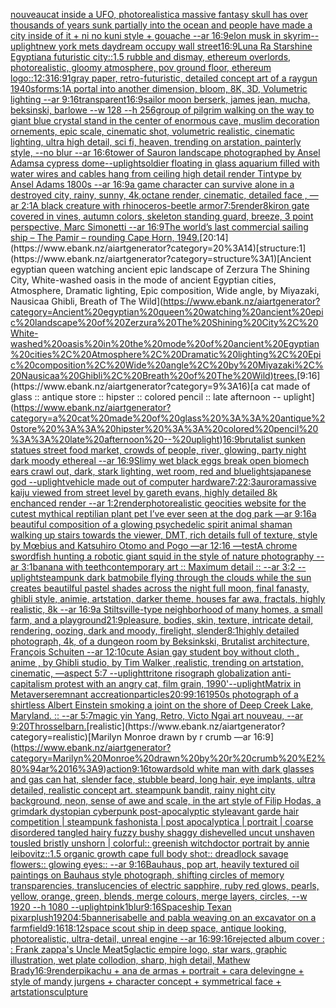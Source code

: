 [nouveau](https://www.ebank.nz/aiartgenerator?category=nouveau)[cat inside a UFO, photorealistic](https://www.ebank.nz/aiartgenerator?category=cat%20inside%20a%20UFO%2C%20photorealistic)[a massive fantasy skull has over thousands of years sunk partially into the ocean and people have made a city inside of it + ni no kuni style + gouache --ar 16:9](https://www.ebank.nz/aiartgenerator?category=a%20massive%20fantasy%20skull%20has%20over%20thousands%20of%20years%20sunk%20partially%20into%20the%20ocean%20and%20people%20have%20made%20a%20city%20inside%20of%20it%20%2B%20ni%20no%20kuni%20style%20%2B%20gouache%20--ar%2016%3A9)[elon musk in skyrim](https://www.ebank.nz/aiartgenerator?category=elon%20musk%20in%20skyrim)[--uplight](https://www.ebank.nz/aiartgenerator?category=--uplight)[new york mets daydream occupy wall street](https://www.ebank.nz/aiartgenerator?category=new%20york%20mets%20daydream%20occupy%20wall%20street)[16:9](https://www.ebank.nz/aiartgenerator?category=16%3A9)[Luna Ra Starshine Egyptian](https://www.ebank.nz/aiartgenerator?category=Luna%20Ra%20Starshine%20Egyptian)[a futuristic city::1.5  rubble and dismay, ethereum overlords, photorealistic, gloomy atmosphere, pov ground floor, ethereum logo::1](https://www.ebank.nz/aiartgenerator?category=a%20futuristic%20city%3A%3A1.5%20%20rubble%20and%20dismay%2C%20ethereum%20overlords%2C%20photorealistic%2C%20gloomy%20atmosphere%2C%20pov%20ground%20floor%2C%20ethereum%20logo%3A%3A1)[2:3](https://www.ebank.nz/aiartgenerator?category=2%3A3)[16:9](https://www.ebank.nz/aiartgenerator?category=16%3A9)[1](https://www.ebank.nz/aiartgenerator?category=1)[gray paper, retro-futuristic, detailed concept art of a raygun  1940s](https://www.ebank.nz/aiartgenerator?category=gray%20paper%2C%20retro-futuristic%2C%20detailed%20concept%20art%20of%20a%20raygun%20%201940s)[forms:1](https://www.ebank.nz/aiartgenerator?category=forms%3A1)[A portal into another dimension, bloom, 8K, 3D, Volumetric lighting --ar 9:16](https://www.ebank.nz/aiartgenerator?category=A%20portal%20into%20another%20dimension%2C%20bloom%2C%208K%2C%203D%2C%20Volumetric%20lighting%20--ar%209%3A16)[transparent](https://www.ebank.nz/aiartgenerator?category=transparent)[16:9](https://www.ebank.nz/aiartgenerator?category=16%3A9)[sailor moon berserk, james jean, mucha, beksinski, barlowe --w 128 --h 256](https://www.ebank.nz/aiartgenerator?category=sailor%20moon%20berserk%2C%20james%20jean%2C%20mucha%2C%20beksinski%2C%20barlowe%20--w%20128%20--h%20256)[group of pilgrim walking on the way to giant blue crystal stand in the center of enormous cave, muslim decoration ornements, epic scale, cinematic shot, volumetric realistic, cinematic lighting, ultra high detail, sci fi, heaven, trending on arstation, painterly style, --no blur --ar 16:6](https://www.ebank.nz/aiartgenerator?category=group%20of%20pilgrim%20walking%20on%20the%20way%20to%20giant%20blue%20crystal%20stand%20in%20the%20center%20of%20enormous%20cave%2C%20muslim%20decoration%20ornements%2C%20epic%20scale%2C%20cinematic%20shot%2C%20volumetric%20realistic%2C%20cinematic%20lighting%2C%20ultra%20high%20detail%2C%20sci%20fi%2C%20heaven%2C%20trending%20on%20arstation%2C%20painterly%20style%2C%20--no%20blur%20--ar%2016%3A6)[tower of Sauron landscape photographed by Ansel Adams](https://www.ebank.nz/aiartgenerator?category=tower%20of%20Sauron%20landscape%20photographed%20by%20Ansel%20Adams)[a cypress dome](https://www.ebank.nz/aiartgenerator?category=a%20cypress%20dome)[--uplight](https://www.ebank.nz/aiartgenerator?category=--uplight)[soldier floating in glass aquarium filled with water wires and cables hang from ceiling high detail render Tintype by Ansel Adams 1800s --ar 16:9](https://www.ebank.nz/aiartgenerator?category=soldier%20floating%20in%20glass%20aquarium%20filled%20with%20water%20wires%20and%20cables%20hang%20from%20ceiling%20high%20detail%20render%20Tintype%20by%20Ansel%20Adams%201800s%20--ar%2016%3A9)[a game character can survive alone in a destroyed city, rainy, sunny, 4k,octane render, cinematic, detailed face , —ar 2:1](https://www.ebank.nz/aiartgenerator?category=a%20game%20character%20can%20survive%20alone%20in%20a%20destroyed%20city%2C%20rainy%2C%20sunny%2C%204k%2Coctane%20render%2C%20cinematic%2C%20detailed%20face%20%2C%20%E2%80%94ar%202%3A1)[A black creature with rhinoceros-beetle armor](https://www.ebank.nz/aiartgenerator?category=A%20black%20creature%20with%20rhinoceros-beetle%20armor)[7:5](https://www.ebank.nz/aiartgenerator?category=7%3A5)[render](https://www.ebank.nz/aiartgenerator?category=render)[8k](https://www.ebank.nz/aiartgenerator?category=8k)[iron gate covered in vines, autumn colors, skeleton standing guard, breeze, 3 point perspective, Marc Simonetti --ar 16:9](https://www.ebank.nz/aiartgenerator?category=iron%20gate%20covered%20in%20vines%2C%20autumn%20colors%2C%20skeleton%20standing%20guard%2C%20breeze%2C%203%20point%20perspective%2C%20Marc%20Simonetti%20--ar%2016%3A9)[The world’s last commercial sailing ship – The Pamir – rounding Cape Horn, 1949.](https://www.ebank.nz/aiartgenerator?category=The%20world%E2%80%99s%20last%20commercial%20sailing%20ship%20%E2%80%93%20The%20Pamir%20%E2%80%93%20rounding%20Cape%20Horn%2C%201949.)[20:14](https://www.ebank.nz/aiartgenerator?category=20%3A14)[structure:1](https://www.ebank.nz/aiartgenerator?category=structure%3A1)[Ancient egyptian queen watching ancient epic landscape of Zerzura The Shining City, White-washed oasis in the mode of ancient Egyptian cities, Atmosphere, Dramatic lighting, Epic composition, Wide angle, by Miyazaki, Nausicaa Ghibli, Breath of The Wild](https://www.ebank.nz/aiartgenerator?category=Ancient%20egyptian%20queen%20watching%20ancient%20epic%20landscape%20of%20Zerzura%20The%20Shining%20City%2C%20White-washed%20oasis%20in%20the%20mode%20of%20ancient%20Egyptian%20cities%2C%20Atmosphere%2C%20Dramatic%20lighting%2C%20Epic%20composition%2C%20Wide%20angle%2C%20by%20Miyazaki%2C%20Nausicaa%20Ghibli%2C%20Breath%20of%20The%20Wild)[trees.](https://www.ebank.nz/aiartgenerator?category=trees.)[9:16](https://www.ebank.nz/aiartgenerator?category=9%3A16)[a cat made of glass :: antique store :: hipster :: colored pencil :: late afternoon -- uplight](https://www.ebank.nz/aiartgenerator?category=a%20cat%20made%20of%20glass%20%3A%3A%20antique%20store%20%3A%3A%20hipster%20%3A%3A%20colored%20pencil%20%3A%3A%20late%20afternoon%20--%20uplight)[16:9](https://www.ebank.nz/aiartgenerator?category=16%3A9)[brutalist sunken statues street food market, crowds of people, river, glowing, party night dark moody ethereal --ar 16:9](https://www.ebank.nz/aiartgenerator?category=brutalist%20sunken%20statues%20street%20food%20market%2C%20crowds%20of%20people%2C%20river%2C%20glowing%2C%20party%20night%20dark%20moody%20ethereal%20--ar%2016%3A9)[Slimy wet black eggs break open biomech ears crawl out, dark, stark lighting, wet room, red and blue](https://www.ebank.nz/aiartgenerator?category=Slimy%20wet%20black%20eggs%20break%20open%20biomech%20ears%20crawl%20out%2C%20dark%2C%20stark%20lighting%2C%20wet%20room%2C%20red%20and%20blue)[lights](https://www.ebank.nz/aiartgenerator?category=lights)[japanese god --uplight](https://www.ebank.nz/aiartgenerator?category=japanese%20god%20--uplight)[vehicle made out of computer hardware](https://www.ebank.nz/aiartgenerator?category=vehicle%20made%20out%20of%20computer%20hardware)[7:2](https://www.ebank.nz/aiartgenerator?category=7%3A2)[2:3](https://www.ebank.nz/aiartgenerator?category=2%3A3)[aurora](https://www.ebank.nz/aiartgenerator?category=aurora)[massive kaiju viewed from street level by gareth evans, highly detailed 8k enchanced render --ar 1:2](https://www.ebank.nz/aiartgenerator?category=massive%20kaiju%20viewed%20from%20street%20level%20by%20gareth%20evans%2C%20highly%20detailed%208k%20enchanced%20render%20--ar%201%3A2)[render](https://www.ebank.nz/aiartgenerator?category=render)[photorealistic geocities website for the cutest mythical reptilian plant pet I’ve ever seen at the dog park —ar 9:16](https://www.ebank.nz/aiartgenerator?category=photorealistic%20geocities%20website%20for%20the%20cutest%20mythical%20reptilian%20plant%20pet%20I%E2%80%99ve%20ever%20seen%20at%20the%20dog%20park%20%E2%80%94ar%209%3A16)[a beautiful composition of a glowing psychedelic spirit animal shaman walking up stairs towards the viewer, DMT,  rich details full of texture, style by Mœbius and Katsuhiro Otomo and Pogo —ar 12:16 —test](https://www.ebank.nz/aiartgenerator?category=a%20beautiful%20composition%20of%20a%20glowing%20psychedelic%20spirit%20animal%20shaman%20walking%20up%20stairs%20towards%20the%20viewer%2C%20DMT%2C%20%20rich%20details%20full%20of%20texture%2C%20style%20by%20M%C5%93bius%20and%20Katsuhiro%20Otomo%20and%20Pogo%20%E2%80%94ar%2012%3A16%20%E2%80%94test)[A chrome swordfish hunting a robotic giant squid in the style of nature photography --ar 3:1](https://www.ebank.nz/aiartgenerator?category=A%20chrome%20swordfish%20hunting%20a%20robotic%20giant%20squid%20in%20the%20style%20of%20nature%20photography%20--ar%203%3A1)[banana with teeth](https://www.ebank.nz/aiartgenerator?category=banana%20with%20teeth)[contemporary art :: Maximum detail :: --ar 3:2 --uplight](https://www.ebank.nz/aiartgenerator?category=contemporary%20art%20%3A%3A%20Maximum%20detail%20%3A%3A%20--ar%203%3A2%20--uplight)[steampunk dark batmobile flying through the clouds while the sun creates beautilful pastel shades across the night full moon, final fanasty, ghibli style, animie, artstation, darker theme, houses far awa, fractals, highly realistic, 8k --ar 16:9](https://www.ebank.nz/aiartgenerator?category=steampunk%20dark%20batmobile%20flying%20through%20the%20clouds%20while%20the%20sun%20creates%20beautilful%20pastel%20shades%20across%20the%20night%20full%20moon%2C%20final%20fanasty%2C%20ghibli%20style%2C%20animie%2C%20artstation%2C%20darker%20theme%2C%20houses%20far%20awa%2C%20fractals%2C%20highly%20realistic%2C%208k%20--ar%2016%3A9)[a Stiltsville-type neighborhood of many homes, a small farm, and a playground](https://www.ebank.nz/aiartgenerator?category=a%20Stiltsville-type%20neighborhood%20of%20many%20homes%2C%20a%20small%20farm%2C%20and%20a%20playground)[21:9](https://www.ebank.nz/aiartgenerator?category=21%3A9)[pleasure, bodies, skin, texture, intricate detail, rendering, oozing, dark and moody, firelight, slender](https://www.ebank.nz/aiartgenerator?category=pleasure%2C%20bodies%2C%20skin%2C%20texture%2C%20intricate%20detail%2C%20rendering%2C%20oozing%2C%20dark%20and%20moody%2C%20firelight%2C%20slender)[8:1](https://www.ebank.nz/aiartgenerator?category=8%3A1)[highly detailed photograph, 4k, of a dungeon room by Beksinkski, Brutalist architecture, François Schuiten --ar 12:10](https://www.ebank.nz/aiartgenerator?category=highly%20detailed%20photograph%2C%204k%2C%20of%20a%20dungeon%20room%20by%20Beksinkski%2C%20Brutalist%20architecture%2C%20Fran%C3%A7ois%20Schuiten%20--ar%2012%3A10)[cute Asian gay student boy without cloth , anime  , by Ghibli studio, by Tim Walker ,realistic, trending on artstation, cinematic, —aspect 5:7 --uplight](https://www.ebank.nz/aiartgenerator?category=cute%20Asian%20gay%20student%20boy%20without%20cloth%20%2C%20anime%20%20%2C%20by%20Ghibli%20studio%2C%20by%20Tim%20Walker%20%2Crealistic%2C%20trending%20on%20artstation%2C%20cinematic%2C%20%E2%80%94aspect%205%3A7%20--uplight)[tritone risograph globalization anti-capitalism protest with an angry cat, film grain, 1990'](https://www.ebank.nz/aiartgenerator?category=tritone%20risograph%20globalization%20anti-capitalism%20protest%20with%20an%20angry%20cat%2C%20film%20grain%2C%201990%27)[--uplight](https://www.ebank.nz/aiartgenerator?category=--uplight)[Matrix in Metaverse](https://www.ebank.nz/aiartgenerator?category=Matrix%20in%20Metaverse)[remnant accreation](https://www.ebank.nz/aiartgenerator?category=remnant%20accreation)[particles](https://www.ebank.nz/aiartgenerator?category=particles)[20:9](https://www.ebank.nz/aiartgenerator?category=20%3A9)[9:16](https://www.ebank.nz/aiartgenerator?category=9%3A16)[1950s photograph of a shirtless Albert Einstein smoking a joint on the shore of Deep Creek Lake, Maryland. :: --ar 5:7](https://www.ebank.nz/aiartgenerator?category=1950s%20photograph%20of%20a%20shirtless%20Albert%20Einstein%20smoking%20a%20joint%20on%20the%20shore%20of%20Deep%20Creek%20Lake%2C%20Maryland.%20%3A%3A%20--ar%205%3A7)[magic yin Yang, Retro, Victo Ngai art nouveau,  --ar 9:20](https://www.ebank.nz/aiartgenerator?category=magic%20yin%20Yang%2C%20Retro%2C%20Victo%20Ngai%20art%20nouveau%2C%20%20--ar%209%3A20)[Throssel](https://www.ebank.nz/aiartgenerator?category=Throssel)[barn.](https://www.ebank.nz/aiartgenerator?category=barn.)[realistic](https://www.ebank.nz/aiartgenerator?category=realistic)[Marilyn Monroe drawn by r crumb —ar 16:9](https://www.ebank.nz/aiartgenerator?category=Marilyn%20Monroe%20drawn%20by%20r%20crumb%20%E2%80%94ar%2016%3A9)[action](https://www.ebank.nz/aiartgenerator?category=action)[9:16](https://www.ebank.nz/aiartgenerator?category=9%3A16)[towards](https://www.ebank.nz/aiartgenerator?category=towards)[old white man with dark glasses and gas can hat, slender face, stubble beard, long hair, eye implants, ultra detailed, realistic concept art. steampunk bandit, rainy night city background, neon, sense of awe and scale, in the art style of Filip Hodas, a grimdark dystopian cyberpunk post-apocalyptic style](https://www.ebank.nz/aiartgenerator?category=old%20white%20man%20with%20dark%20glasses%20and%20gas%20can%20hat%2C%20slender%20face%2C%20stubble%20beard%2C%20long%20hair%2C%20eye%20implants%2C%20ultra%20detailed%2C%20realistic%20concept%20art.%20steampunk%20bandit%2C%20rainy%20night%20city%20background%2C%20neon%2C%20sense%20of%20awe%20and%20scale%2C%20in%20the%20art%20style%20of%20Filip%20Hodas%2C%20a%20grimdark%20dystopian%20cyberpunk%20post-apocalyptic%20style)[avant garde hair competition | steampunk fashonista | post apocalyptica | portrait | coarse disordered tangled hairy fuzzy bushy shaggy dishevelled uncut unshaven tousled bristly unshorn | colorful:: greenish witchdoctor portrait by annie leibovitz::1.5 organic growth cape full body shot:: dreadlock savage flowers:: glowing eyes:: --ar 9:16](https://www.ebank.nz/aiartgenerator?category=avant%20garde%20hair%20competition%20%7C%20steampunk%20fashonista%20%7C%20post%20apocalyptica%20%7C%20portrait%20%7C%20coarse%20disordered%20tangled%20hairy%20fuzzy%20bushy%20shaggy%20dishevelled%20uncut%20unshaven%20tousled%20bristly%20unshorn%20%7C%20colorful%3A%3A%20greenish%20witchdoctor%20portrait%20by%20annie%20leibovitz%3A%3A1.5%20organic%20growth%20cape%20full%20body%20shot%3A%3A%20dreadlock%20savage%20flowers%3A%3A%20glowing%20eyes%3A%3A%20--ar%209%3A16)[Bauhaus, pop art, heavily textured oil paintings on Bauhaus style photograph, shifting circles of memory transparencies, translucencies of electric sapphire, ruby red glows, pearls, yellow, orange, green, blends, merge colours, merge layers, circles, --w 1920 --h 1080 --uplight](https://www.ebank.nz/aiartgenerator?category=Bauhaus%2C%20pop%20art%2C%20heavily%20textured%20oil%20paintings%20on%20Bauhaus%20style%20photograph%2C%20shifting%20circles%20of%20memory%20transparencies%2C%20translucencies%20of%20electric%20sapphire%2C%20ruby%20red%20glows%2C%20pearls%2C%20yellow%2C%20orange%2C%20green%2C%20blends%2C%20merge%20colours%2C%20merge%20layers%2C%20circles%2C%20--w%201920%20--h%201080%20--uplight)[pink](https://www.ebank.nz/aiartgenerator?category=pink)[1](https://www.ebank.nz/aiartgenerator?category=1)[blur](https://www.ebank.nz/aiartgenerator?category=blur)[9:16](https://www.ebank.nz/aiartgenerator?category=9%3A16)[Spaceship Texan pixar](https://www.ebank.nz/aiartgenerator?category=Spaceship%20Texan%20pixar)[plush](https://www.ebank.nz/aiartgenerator?category=plush)[1920](https://www.ebank.nz/aiartgenerator?category=1920)[4:5](https://www.ebank.nz/aiartgenerator?category=4%3A5)[banner](https://www.ebank.nz/aiartgenerator?category=banner)[isabelle and pabla weaving on an excavator on a farm](https://www.ebank.nz/aiartgenerator?category=isabelle%20and%20pabla%20weaving%20on%20an%20excavator%20on%20a%20farm)[field](https://www.ebank.nz/aiartgenerator?category=field)[9:16](https://www.ebank.nz/aiartgenerator?category=9%3A16)[18:12](https://www.ebank.nz/aiartgenerator?category=18%3A12)[space scout ship in deep space, antique looking, photorealistic, ultra-detail, unreal engine --ar 16:9](https://www.ebank.nz/aiartgenerator?category=space%20scout%20ship%20in%20deep%20space%2C%20antique%20looking%2C%20photorealistic%2C%20ultra-detail%2C%20unreal%20engine%20--ar%2016%3A9)[9:16](https://www.ebank.nz/aiartgenerator?category=9%3A16)[rejected album cover : : Frank zappa's Uncle Meat](https://www.ebank.nz/aiartgenerator?category=rejected%20album%20cover%20%3A%20%3A%20Frank%20zappa%27s%20Uncle%20Meat)[5](https://www.ebank.nz/aiartgenerator?category=5)[glactic empire logo, star wars, graphic illustration, wet plate collodion, sharp, high detail, Mathew Brady](https://www.ebank.nz/aiartgenerator?category=glactic%20empire%20logo%2C%20star%20wars%2C%20graphic%20illustration%2C%20wet%20plate%20collodion%2C%20sharp%2C%20high%20detail%2C%20Mathew%20Brady)[16:9](https://www.ebank.nz/aiartgenerator?category=16%3A9)[render](https://www.ebank.nz/aiartgenerator?category=render)[pikachu + ana de armas + portrait + cara delevingne + style of mandy jurgens + character concept + symmetrical face + artstation](https://www.ebank.nz/aiartgenerator?category=pikachu%20%2B%20ana%20de%20armas%20%2B%20portrait%20%2B%20cara%20delevingne%20%2B%20style%20of%20mandy%20jurgens%20%2B%20character%20concept%20%2B%20symmetrical%20face%20%2B%20artstation)[sculpture](https://www.ebank.nz/aiartgenerator?category=sculpture)